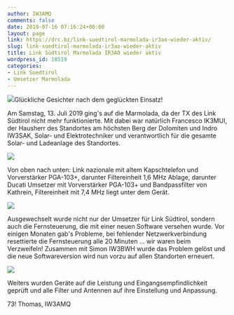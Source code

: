 ```yaml
---
author: IW3AMQ
comments: false
date: 2019-07-16 07:16:24+00:00
layout: page
link: https://drc.bz/link-suedtirol-marmolada-ir3ao-wieder-aktiv/
slug: link-suedtirol-marmolada-ir3ao-wieder-aktiv
title: Link Südtirol Marmolada IR3AO wieder aktiv
wordpress_id: 18519
categories:
- Link Suedtirol
- Umsetzer Marmolada
---
```





![](https://drc.bz/wp-content/uploads/2019/07/1-1024x768.jpg)Glückliche Gesichter nach dem geglückten Einsatz!







Am Samstag, 13. Juli 2019 ging's auf die Marmolada, da der TX des Link Südtirol nicht mehr funktionierte. Mit dabei war natürlich Francesco IK3MUI, der Hausherr des Standortes am höchsten Berg der Dolomiten und Indro IW3SAK, Solar- und Elektrotechniker und verantwortlich für die gesamte Solar- und Ladeanlage des Standortes.







![](https://drc.bz/wp-content/uploads/2019/07/4-1024x768.jpg)







Von oben nach unten: Link nazionale mit altem Kapschtelefon und Vorverstärker PGA-103+, darunter Filtereinheit 1,6 MHz Ablage, darunter Ducati Umsetzer mit Vorverstärker PGA-103+ und Bandpassfilter von Kathrein, Filtereinheit mit 7,4 MHz liegt unter dem Gerät.







![](https://drc.bz/wp-content/uploads/2019/07/2-768x1024.jpg)







Ausgewechselt wurde nicht nur der Umsetzer für Link Südtirol, sondern auch die Fernsteuerung, die mit einer neuen Software versehen wurde. Vor einigen Monaten gab's Probleme, bei fehlender Netzwerkverbindung resettierte die Fernsteuerung alle 20 Minuten ... wir waren beim Verzweifeln! Zusammen mit Simon IW3BWH wurde das Problem gelöst und die neue Softwareversion wird nun vorzu auf allen Standorten erneuert.







![](https://drc.bz/wp-content/uploads/2019/07/3-1024x768.jpg)







Weiters wurden Geräte auf die Leistung und Eingangsempfindlichkeit geprüft und alle Filter und Antennen auf ihre Einstellung und Anpassung.







73! Thomas, IW3AMQ



